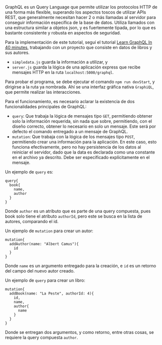 GraphQL es un Query Language que permite utilizar los protocolos HTTP de una forma más flexible, superando los aspectos toscos de utilizar APIs REST, que generalmente necesitan hacer 2 o más llamadas al servidor para conseguir información específica de la base de datos. Utiliza llamados con una estructura similar a objetos json, y es fuertemente tipada, por lo que es bastante consistente y robusta en aspectos de seguridad.

Para la implementación de este tutorial, seguí el tutorial [Learn GraphQL In 40 minutes](https://www.youtube.com/watch?v=ZQL7tL2S0oQ), trabajando con un proyecto que consiste en datos de libros y sus autores.

- `simpledata.js` guarda la información a utilizar, y
- `server.js` guarda la lógica de una aplicación express que recibe mensajes HTTP en la ruta `localhost:5000/graphql`.

Para probar el programa, se debe ejecutar el comando `npm run devStart`, y dirigirse a la ruta ya nombrada. Ahí se una interfaz gráfica nativa `GraphiQL`, que permite realizar las interacciones.

Para el funcionamiento, es necesario aclarar la existencia de dos funcionalidades principales de GraphQL:
- `query`: Que trabaja la lógica de mensajes tipo `GET`, permitiendo obtener solo la información requerida, sin nada que sobre, permitiendo, con el diseño correcto, obtener lo necesario en solo un mensaje. Este será por defecto el comando entregado a un mensaje de GraphQL.
- `mutation`: Que trabaja con la lógica de los mensajes tipo `POST`, permitiendo crear una información para la aplicación. En este caso, esto funciona efectivamente, pero no hay persistencia de los datos al reiniciar el servidor, dado que la data es declarada como una constante en el archivo ya descrito. Debe ser especificado explícitamente en el mensaje.

Un ejemplo de `query` es:
```
query{
  book{
    name,
    author
  }
}
```
Donde `author` es un atributo que es parte de una query compuesta, pues book solo tiene el atributo `authorId`, pero este se busca en la lista de autores, comparando el id.

Un ejemplo de `mutation` para crear un autor:
```
mutation{
  addAuthor(name: "Albert Camus"){
    id
  }
}
```
Donde `name` es un argumento entregado para la creación, e `id` es un retorno del campo del nuevo autor creado.

Un ejemplo de `query` para crear un libro:
```
mutation{
  addBook(name: "La Peste", authorId: 4){
    id,
    name,
    author{
      name
    }
  }
}
```
Donde se entregan dos argumentos, y como retorno, entre otras cosas, se requiere la query compuesta `author`.